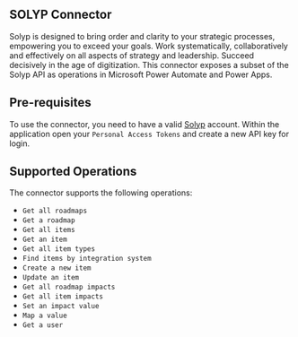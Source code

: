 ﻿## SOLYP Connector
Solyp is designed to bring order and clarity to your strategic processes, empowering you to exceed your goals. Work systematically, collaboratively and effectively on all aspects of strategy and leadership. Succeed decisively in the age of digitization. This connector exposes a subset of the Solyp API as operations in Microsoft Power Automate and Power Apps.

## Pre-requisites
To use the connector, you need to have a valid [Solyp](https://solyp.com/) account. Within the application open your `Personal Access Tokens` and create a new API key for login.

## Supported Operations
The connector supports the following operations:

- `Get all roadmaps`
- `Get a roadmap`
- `Get all items`
- `Get an item`
- `Get all item types`
- `Find items by integration system`
- `Create a new item`
- `Update an item`
- `Get all roadmap impacts`
- `Get all item impacts`
- `Set an impact value`
- `Map a value`
- `Get a user`
